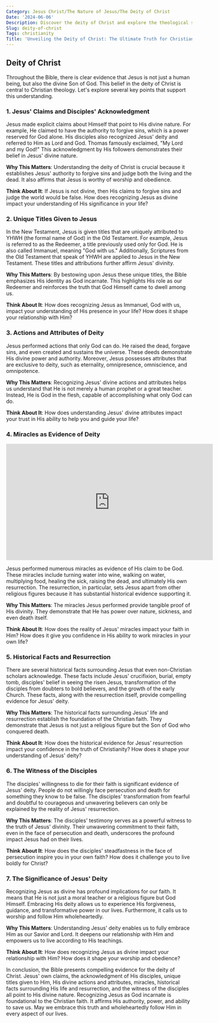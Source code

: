 ```yaml
---
Category: Jesus Christ/The Nature of Jesus/The Deity of Christ
Date: '2024-06-06'
Description: Discover the deity of Christ and explore the theological significance of Jesus being considered divine in Christianity. Explore key aspects of this fundamental belief.
Slug: deity-of-christ
Tags: christianity
Title: 'Unveiling the Deity of Christ: The Ultimate Truth for Christian Believers'
---
```


## Deity of Christ

Throughout the Bible, there is clear evidence that Jesus is not just a human being, but also the divine Son of God. This belief in the deity of Christ is central to Christian theology. Let's explore several key points that support this understanding.

### 1. Jesus' Claims and Disciples' Acknowledgment

Jesus made explicit claims about Himself that point to His divine nature. For example, He claimed to have the authority to forgive sins, which is a power reserved for God alone. His disciples also recognized Jesus' deity and referred to Him as Lord and God. Thomas famously exclaimed, "My Lord and my God!" This acknowledgment by His followers demonstrates their belief in Jesus' divine nature.

**Why This Matters**: Understanding the deity of Christ is crucial because it establishes Jesus' authority to forgive sins and judge both the living and the dead. It also affirms that Jesus is worthy of worship and obedience.

**Think About It**: If Jesus is not divine, then His claims to forgive sins and judge the world would be false. How does recognizing Jesus as divine impact your understanding of His significance in your life?

### 2. Unique Titles Given to Jesus

In the New Testament, Jesus is given titles that are uniquely attributed to YHWH (the formal name of God) in the Old Testament. For example, Jesus is referred to as the Redeemer, a title previously used only for God. He is also called Immanuel, meaning "God with us." Additionally, Scriptures from the Old Testament that speak of YHWH are applied to Jesus in the New Testament. These titles and attributions further affirm Jesus' divinity.

**Why This Matters**: By bestowing upon Jesus these unique titles, the Bible emphasizes His identity as God incarnate. This highlights His role as our Redeemer and reinforces the truth that God Himself came to dwell among us.

**Think About It**: How does recognizing Jesus as Immanuel, God with us, impact your understanding of His presence in your life? How does it shape your relationship with Him?

### 3. Actions and Attributes of Deity

Jesus performed actions that only God can do. He raised the dead, forgave sins, and even created and sustains the universe. These deeds demonstrate His divine power and authority. Moreover, Jesus possesses attributes that are exclusive to deity, such as eternality, omnipresence, omniscience, and omnipotence.

**Why This Matters**: Recognizing Jesus' divine actions and attributes helps us understand that He is not merely a human prophet or a great teacher. Instead, He is God in the flesh, capable of accomplishing what only God can do.

**Think About It**: How does understanding Jesus' divine attributes impact your trust in His ability to help you and guide your life?

### 4. Miracles as Evidence of Deity


<iframe width="560" height="315" src="https://www.youtube.com/embed/7tE9avLdDKw" frameborder="0" allow="autoplay; encrypted-media" allowfullscreen></iframe>


Jesus performed numerous miracles as evidence of His claim to be God. These miracles include turning water into wine, walking on water, multiplying food, healing the sick, raising the dead, and ultimately His own resurrection. The resurrection, in particular, sets Jesus apart from other religious figures because it has substantial historical evidence supporting it.

**Why This Matters**: The miracles Jesus performed provide tangible proof of His divinity. They demonstrate that He has power over nature, sickness, and even death itself.

**Think About It**: How does the reality of Jesus' miracles impact your faith in Him? How does it give you confidence in His ability to work miracles in your own life?

### 5. Historical Facts and Resurrection

There are several historical facts surrounding Jesus that even non-Christian scholars acknowledge. These facts include Jesus' crucifixion, burial, empty tomb, disciples' belief in seeing the risen Jesus, transformation of the disciples from doubters to bold believers, and the growth of the early Church. These facts, along with the resurrection itself, provide compelling evidence for Jesus' deity.

**Why This Matters**: The historical facts surrounding Jesus' life and resurrection establish the foundation of the Christian faith. They demonstrate that Jesus is not just a religious figure but the Son of God who conquered death.

**Think About It**: How does the historical evidence for Jesus' resurrection impact your confidence in the truth of Christianity? How does it shape your understanding of Jesus' deity?

### 6. The Witness of the Disciples

The disciples' willingness to die for their faith is significant evidence of Jesus' deity. People do not willingly face persecution and death for something they know to be false. The disciples' transformation from fearful and doubtful to courageous and unwavering believers can only be explained by the reality of Jesus' resurrection.

**Why This Matters**: The disciples' testimony serves as a powerful witness to the truth of Jesus' divinity. Their unwavering commitment to their faith, even in the face of persecution and death, underscores the profound impact Jesus had on their lives.

**Think About It**: How does the disciples' steadfastness in the face of persecution inspire you in your own faith? How does it challenge you to live boldly for Christ?

### 7. The Significance of Jesus' Deity

Recognizing Jesus as divine has profound implications for our faith. It means that He is not just a moral teacher or a religious figure but God Himself. Embracing His deity allows us to experience His forgiveness, guidance, and transformative power in our lives. Furthermore, it calls us to worship and follow Him wholeheartedly.

**Why This Matters**: Understanding Jesus' deity enables us to fully embrace Him as our Savior and Lord. It deepens our relationship with Him and empowers us to live according to His teachings.

**Think About It**: How does recognizing Jesus as divine impact your relationship with Him? How does it shape your worship and obedience?

In conclusion, the Bible presents compelling evidence for the deity of Christ. Jesus' own claims, the acknowledgment of His disciples, unique titles given to Him, His divine actions and attributes, miracles, historical facts surrounding His life and resurrection, and the witness of the disciples all point to His divine nature. Recognizing Jesus as God incarnate is foundational to the Christian faith. It affirms His authority, power, and ability to save us. May we embrace this truth and wholeheartedly follow Him in every aspect of our lives.